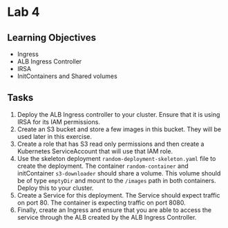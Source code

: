 Lab 4
===

Learning Objectives
---
* Ingress
* ALB Ingress Controller
* IRSA
* InitContainers and Shared volumes

Tasks
---
1. Deploy the ALB Ingress controller to your cluster. Ensure that it is using IRSA for its IAM permissions.
2. Create an S3 bucket and store a few images in this bucket. They will be used later in this exercise.
3. Create a role that has S3 read only permissions and then create a Kubernetes ServiceAccount that will use that IAM role.
4. Use the skeleton deployment `random-deployment-skeleton.yaml` file to create the deployment. The container `random-container` and initContainer `s3-downloader` should share a volume. This volume should be of type `emptyDir` and mount to the `/images` path in both containers. Deploy this to your cluster.
5. Create a Service for this deployment. The Service should expect traffic on port 80. The container is expecting traffic on port 8080.
6. Finally, create an Ingress and ensure that you are able to access the service through the ALB created by the ALB Ingress Controller.
